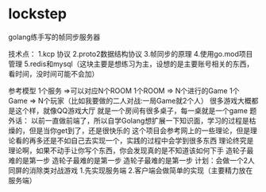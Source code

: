 # lockstep
golang练手写的帧同步服务器

技术点：
1.kcp 协议
2.proto2数据结构协议
3.帧同步的原理
4.使用go.mod项目管理
5.redis和mysql（这块主要是想练习为主，设想的是主要账号相关的东西，看时间，没时间可能不会加）

参考模型 
    1个服务 =>可以对应N个ROOM
    1个ROOM => N个进行的Game
    1个Game => N个玩家（比如我要做的二人对战:一局Game就2个人）
    很多游戏大概都是这个样，就像QQ游戏大厅 就是一个房间有很多桌子，每一桌就是一个game
题外话：
    以前一直做前端了，所以自学Golang想扩展一下知识面，学习的过程是枯燥的，但是当你get到了，还是很快乐的
    这个项目会参考网上的一些理论，但是理论看的再多还是不如自己去实现一个，实践的过程中会学到很多东西
    理论终究是理论啊，如果不动手让你写个东西，你会发现真的是不知道该如何下手
    造轮子最难的是第一步
    造轮子最难的是第一步
    造轮子最难的是第一步
计划：会做一个2人同屏的消除类对战游戏
1.先实现服务端
2.客户端会做简单的实现（主要精力放在服务端）